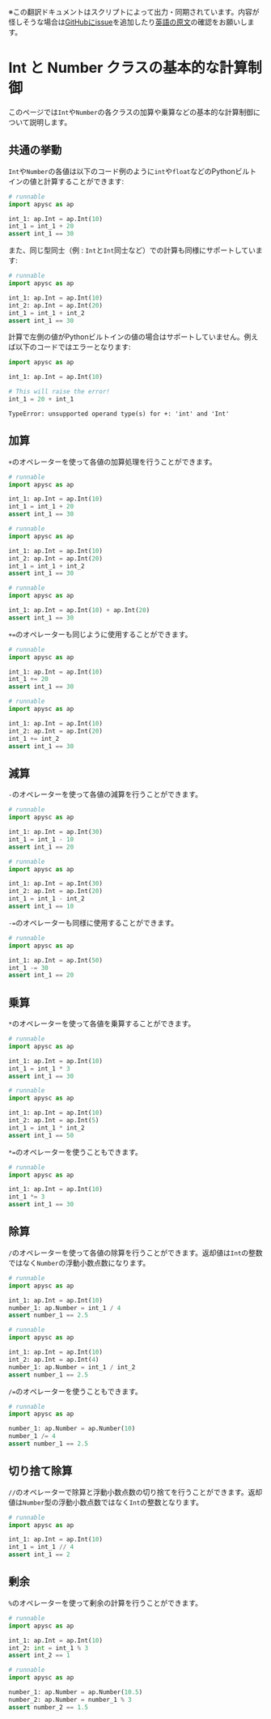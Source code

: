 <span class="inconspicuous-txt">※この翻訳ドキュメントはスクリプトによって出力・同期されています。内容が怪しそうな場合は<a href="https://github.com/simon-ritchie/apysc/issues" target="_blank">GitHubにissue</a>を追加したり[英語の原文](https://simon-ritchie.github.io/apysc/en/int_and_number_arithmetic_operations.html)の確認をお願いします。</span>

# Int と Number クラスの基本的な計算制御

このページでは`Int`や`Number`の各クラスの加算や乗算などの基本的な計算制御について説明します。

## 共通の挙動

`Int`や`Number`の各値は以下のコード例のように`int`や`float`などのPythonビルトインの値と計算することができます:

```py
# runnable
import apysc as ap

int_1: ap.Int = ap.Int(10)
int_1 = int_1 + 20
assert int_1 == 30
```

また、同じ型同士（例 : `Int`と`Int`同士など）での計算も同様にサポートしています:

```py
# runnable
import apysc as ap

int_1: ap.Int = ap.Int(10)
int_2: ap.Int = ap.Int(20)
int_1 = int_1 + int_2
assert int_1 == 30
```

計算で左側の値がPythonビルトインの値の場合はサポートしていません。例えば以下のコードではエラーとなります:

```py
import apysc as ap

int_1: ap.Int = ap.Int(10)

# This will raise the error!
int_1 = 20 + int_1
```

```
TypeError: unsupported operand type(s) for +: 'int' and 'Int'
```

## 加算

`+`のオペレーターを使って各値の加算処理を行うことができます。

```py
# runnable
import apysc as ap

int_1: ap.Int = ap.Int(10)
int_1 = int_1 + 20
assert int_1 == 30
```

```py
# runnable
import apysc as ap

int_1: ap.Int = ap.Int(10)
int_2: ap.Int = ap.Int(20)
int_1 = int_1 + int_2
assert int_1 == 30
```

```py
# runnable
import apysc as ap

int_1: ap.Int = ap.Int(10) + ap.Int(20)
assert int_1 == 30
```

`+=`のオペレーターも同じように使用することができます。

```py
# runnable
import apysc as ap

int_1: ap.Int = ap.Int(10)
int_1 += 20
assert int_1 == 30
```

```py
# runnable
import apysc as ap

int_1: ap.Int = ap.Int(10)
int_2: ap.Int = ap.Int(20)
int_1 += int_2
assert int_1 == 30
```

## 減算

`-`のオペレーターを使って各値の減算を行うことができます。

```py
# runnable
import apysc as ap

int_1: ap.Int = ap.Int(30)
int_1 = int_1 - 10
assert int_1 == 20
```

```py
# runnable
import apysc as ap

int_1: ap.Int = ap.Int(30)
int_2: ap.Int = ap.Int(20)
int_1 = int_1 - int_2
assert int_1 == 10
```

`-=`のオペレーターも同様に使用することができます。

```py
# runnable
import apysc as ap

int_1: ap.Int = ap.Int(50)
int_1 -= 30
assert int_1 == 20
```

## 乗算

`*`のオペレーターを使って各値を乗算することができます。

```py
# runnable
import apysc as ap

int_1: ap.Int = ap.Int(10)
int_1 = int_1 * 3
assert int_1 == 30
```

```py
# runnable
import apysc as ap

int_1: ap.Int = ap.Int(10)
int_2: ap.Int = ap.Int(5)
int_1 = int_1 * int_2
assert int_1 == 50
```

`*=`のオペレーターを使うこともできます。

```py
# runnable
import apysc as ap

int_1: ap.Int = ap.Int(10)
int_1 *= 3
assert int_1 == 30
```

## 除算

`/`のオペレーターを使って各値の除算を行うことができます。返却値は`Int`の整数ではなく`Number`の浮動小数点数になります。

```py
# runnable
import apysc as ap

int_1: ap.Int = ap.Int(10)
number_1: ap.Number = int_1 / 4
assert number_1 == 2.5
```

```py
# runnable
import apysc as ap

int_1: ap.Int = ap.Int(10)
int_2: ap.Int = ap.Int(4)
number_1: ap.Number = int_1 / int_2
assert number_1 == 2.5
```

`/=`のオペレーターを使うこともできます。

```py
# runnable
import apysc as ap

number_1: ap.Number = ap.Number(10)
number_1 /= 4
assert number_1 == 2.5
```

## 切り捨て除算

`//`のオペレーターで除算と浮動小数点数の切り捨てを行うことができます。返却値は`Number`型の浮動小数点数ではなく`Int`の整数となります。

```py
# runnable
import apysc as ap

int_1: ap.Int = ap.Int(10)
int_1 = int_1 // 4
assert int_1 == 2
```

## 剰余

`%`のオペレーターを使って剰余の計算を行うことができます。

```py
# runnable
import apysc as ap

int_1: ap.Int = ap.Int(10)
int_2: int = int_1 % 3
assert int_2 == 1
```

```py
# runnable
import apysc as ap

number_1: ap.Number = ap.Number(10.5)
number_2: ap.Number = number_1 % 3
assert number_2 == 1.5
```